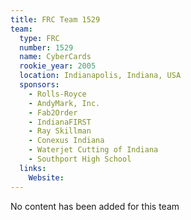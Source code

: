 ```yaml
---
title: FRC Team 1529
team:
  type: FRC
  number: 1529
  name: CyberCards
  rookie_year: 2005
  location: Indianapolis, Indiana, USA
  sponsors:
    - Rolls-Royce
    - AndyMark, Inc.
    - Fab2Order
    - IndianaFIRST
    - Ray Skillman
    - Conexus Indiana
    - Waterjet Cutting of Indiana
    - Southport High School
  links:
    Website: 
---
```

No content has been added for this team